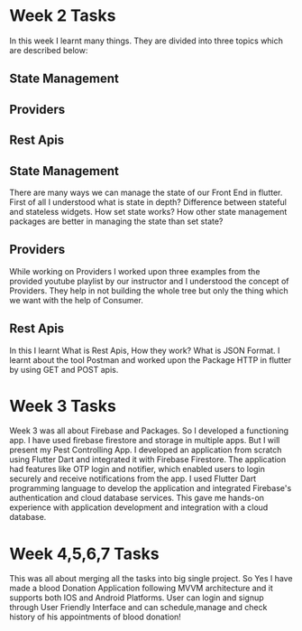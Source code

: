 # Week 2 Tasks

In this week I learnt many things. They are divided into three topics which are described below:
## State Management
## Providers
## Rest Apis

## State Management
There are many ways we can manage the state of our Front End in flutter. First of all I understood what is state in depth? Difference between stateful and stateless widgets. How set state works? How other state management packages are better in managing the state than set state?

## Providers
While working on Providers I worked upon three examples from the provided youtube playlist by our instructor and I understood the concept of Providers. They help in not building the whole tree but only the thing which we want with the help of Consumer.

## Rest Apis
In this I learnt What is Rest Apis, How they work? What is JSON Format. I learnt about the tool Postman and worked upon the Package HTTP in flutter by using GET and POST apis. 


# Week 3 Tasks
Week 3 was all about Firebase and Packages. So I developed a functioning app. I have used firebase firestore and storage in multiple apps. But I will present my Pest Controlling App. 
I developed an application from scratch using Flutter Dart and integrated it with Firebase Firestore. The application had features like OTP login and notifier, which enabled users to login securely and receive notifications from the app. I used Flutter Dart programming language to develop the application and integrated Firebase's authentication and cloud database services. This gave me hands-on experience with application development and integration with a cloud database.


# Week 4,5,6,7 Tasks
This was all about merging all the tasks into big single project. So Yes I have made a blood Donation Application following MVVM architecture and it supports both IOS and Android Platforms. User can login and signup through User Friendly Interface and can schedule,manage and check history of his appointments of blood donation!
